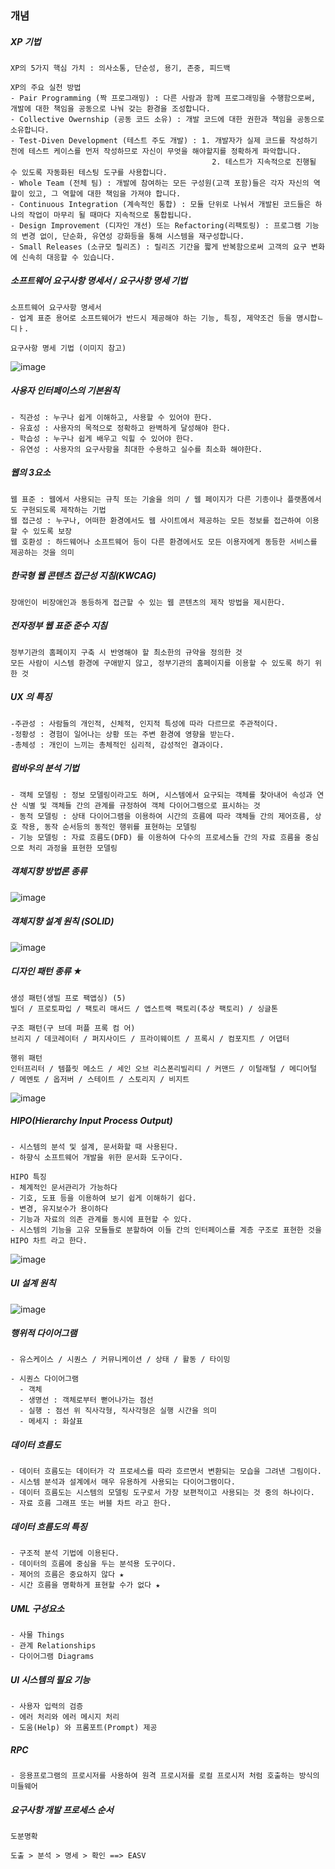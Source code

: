 ### 개념
##### XP 기법
```
XP의 5가지 핵심 가치 : 의사소통, 단순성, 용기, 존중, 피드백

XP의 주요 실천 방법
- Pair Programming (짝 프로그래밍) : 다른 사람과 함께 프로그래밍을 수행함으로써, 개발에 대한 책임을 공동으로 나눠 갖는 환경을 조성합니다.
- Collective Owernship (공동 코드 소유) : 개발 코드에 대한 권한과 책임을 공동으로 소유합니다.
- Test-Diven Development (테스트 주도 개발) : 1. 개발자가 실제 코드를 작성하기 전에 테스트 케이스를 먼저 작성하므로 자신이 무엇을 해야할지를 정확하게 파악합니다.
                                             2. 테스트가 지속적으로 진행될 수 있도록 자동화된 테스팅 도구를 사용합니다.
- Whole Team (전체 팀) : 개발에 참여하는 모든 구성원(고객 포함)들은 각자 자신의 역할이 있고, 그 역할에 대한 책임을 가져야 합니다.
- Continuous Integration (계속적인 통합) : 모듈 단위로 나눠서 개발된 코드들은 하나의 작업이 마무리 될 때마다 지속적으로 통합됩니다.
- Design Improvement (디자인 개선) 또는 Refactoring(리팩토링) : 프로그램 기능의 변경 없이, 단순화, 유연성 강화등을 통해 시스템을 재구성합니다.
- Small Releases (소규모 릴리즈) : 릴리즈 기간을 짧게 반복함으로써 고객의 요구 변화에 신속히 대응할 수 있습니다.
```
##### 소프트웨어 요구사항 명세서 / 요구사항 명세 기법
```
소프트웨어 요구사항 명세서
- 업계 표준 용어로 소프트웨어가 반드시 제공해야 하는 기능, 특징, 제약조건 등을 명시합ㄴ디ㅏ.

요구사항 명세 기법 (이미지 참고)
```
![image](https://user-images.githubusercontent.com/43161245/162346495-14682a5c-77bc-4f06-afe8-849c4f80a250.png)

##### 사용자 인터페이스의 기본원칙
```
- 직관성 : 누구나 쉽게 이해하고, 사용할 수 있어야 한다.
- 유효성 : 사용자의 목적으로 정확하고 완벽하게 달성해야 한다.
- 학습성 : 누구나 쉽게 배우고 익힐 수 있어야 한다.
- 유연성 : 사용자의 요구사항을 최대한 수용하고 실수를 최소화 해야한다.
```

##### 웹의 3요소
```
웹 표준 : 웹에서 사용되는 규칙 또는 기술을 의미 / 웹 페이지가 다른 기종이나 플랫폼에서도 구현되도록 제작하는 기법
웹 접근성 : 누구나, 어떠한 환경에서도 웹 사이트에서 제공하는 모든 정보를 접근하여 이용할 수 있도록 보장
웹 호환성 : 하드웨어나 소프트웨어 등이 다른 환경에서도 모든 이용자에게 동등한 서비스를 제공하는 것을 의미
```

##### 한국형 웹 콘텐츠 접근성 지침(KWCAG)
```
장애인이 비장애인과 동등하게 접근할 수 있는 웹 콘텐츠의 제작 방법을 제시한다.
```

##### 전자정부 웹 표준 준수 지침
```
정부기관의 홈페이지 구축 시 반영해야 할 최소한의 규약을 정의한 것
모든 사람이 시스템 환경에 구애받지 않고, 정부기관의 홈페이지를 이용할 수 있도록 하기 위한 것
```

##### UX 의 특징
```
-주관성 : 사람들의 개인적, 신체적, 인지적 특성에 따라 다르므로 주관적이다.
-정황성 : 경험이 일어나는 상황 또는 주변 환경에 영향을 받는다.
-총체성 : 개인이 느끼는 총체적인 심리적, 감성적인 결과이다.
```

##### 럼바우의 분석 기법
```
- 객체 모델링 : 정보 모델링이라고도 하며, 시스템에서 요구되는 객체를 찾아내어 속성과 연산 식별 및 객체들 간의 관계를 규정하여 객체 다이어그램으로 표시하는 것
- 동적 모델링 : 상태 다이어그램을 이용하여 시간의 흐름에 따라 객체들 간의 제어흐름, 상호 작용, 동작 순서등의 동적인 행위를 표현하는 모델링
- 기능 모델링 : 자료 흐름도(DFD) 를 이용하여 다수의 프로세스들 간의 자료 흐름을 중심으로 처리 과정을 표현한 모델링
```

##### 객체지향 방법론 종류
![image](https://user-images.githubusercontent.com/43161245/162962517-44d68b7d-5ae6-4e39-8f08-0d33fc611d8c.png)

##### 객체지향 설계 원칙 (SOLID)

![image](https://user-images.githubusercontent.com/43161245/162962814-57ef76be-6442-4dee-a3fa-a156570abe00.png)

##### 디자인 패턴 종류 ★
```
생성 패턴(생빌 프로 팩앱싱) (5)
빌더 / 프로토파입 / 팩토리 매서드 / 앱스트랙 팩토리(추상 팩토리) / 싱글톤

구조 패턴(구 브데 퍼플 프록 컴 어)
브리지 / 데코레이터 / 퍼지사이드 / 프라이웨이트 / 프록시 / 컴포지트 / 어댑터

행위 패턴
인터프리터 / 템플릿 메소드 / 세인 오브 리스폰리빌리티 / 커맨드 / 이털래털 / 메디어털 / 메멘토 / 옵저버 / 스테이트 / 스토리지 / 비지트
```
![image](https://user-images.githubusercontent.com/43161245/162963325-17f1edb8-dbd5-4c1e-bf1d-417db72d4e32.png)

##### HIPO(Hierarchy Input Process Output)
```
- 시스템의 분석 및 설계, 문서화할 때 사용된다.
- 하향식 소프트웨어 개발을 위한 문서화 도구이다.

HIPO 특징
- 체계적인 문서관리가 가능하다
- 기호, 도표 등을 이용하여 보기 쉽게 이해하기 쉽다.
- 변경, 유지보수가 용이하다
- 기능과 자료의 의존 관계를 동시에 표현할 수 있다.
- 시스템의 기능을 고유 모듈들로 분할하여 이들 간의 인터페이스를 계층 구조로 표현한 것을 HIPO 차트 라고 한다.
```
![image](https://user-images.githubusercontent.com/43161245/162964265-625071ce-e8df-47f0-9e62-f271ddffd8f9.png)

##### UI 설계 원칙
![image](https://user-images.githubusercontent.com/43161245/162964475-e1922c09-ecd9-4470-a021-05af1eb594cc.png)

##### 행위적 다이어그램
```
- 유스케이스 / 시퀀스 / 커뮤니케이션 / 상태 / 활동 / 타이밍

- 시퀀스 다이어그램
  - 객체
  - 생명선 : 객체로부터 뻗어나가는 점선
  - 실행 : 점선 위 직사각형, 직사각형은 실행 시간을 의미
  - 메세지 : 화살표
```

##### 데이터 흐름도
```
- 데이터 흐름도는 데이터가 각 프로세스를 따라 흐르면서 변환되는 모습을 그려낸 그림이다.
- 시스템 분석과 설계에서 매우 유용하게 사용되는 다이어그램이다.
- 데이터 흐름도는 시스템의 모델링 도구로서 가장 보편적이고 사용되는 것 중의 하나이다.
- 자료 흐름 그래프 또는 버블 차트 라고 한다.
```

##### 데이터 흐름도의 특징
```
- 구조적 분석 기법에 이용된다.
- 데이터의 흐름에 중심을 두는 분석용 도구이다.
- 제어의 흐름은 중요하지 않다 ★
- 시간 흐름을 명확하게 표현할 수가 없다 ★
```

##### UML 구성요소
```
- 사물 Things
- 관계 Relationships
- 다이어그램 Diagrams
```

##### UI 시스템의 필요 기능
```
- 사용자 입력의 검증
- 에러 처리와 에러 메시지 처리
- 도움(Help) 와 프롬포트(Prompt) 제공
```

##### RPC
```
- 응용프로그램의 프로시저를 사용하여 원격 프로시저를 로컬 프로시저 처럼 호출하는 방식의 미들웨어
```

##### 요구사항 개발 프로세스 순서
```
도분명확

도출 > 분석 > 명세 > 확인 ==> EASV
```
